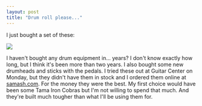 ```yaml
---
layout: post
title: "Drum roll please..."
---
```


<p>I just bought a set of these:</p>
<p><a href="http://www.dwdrums.com/pedals/7000Pedals.htm" target="_blank"><img src="http://www.samash.com/images/items/lg_d7002PTxx.jpg" border="0"></a></p>
<p>I haven't bought any drum equipment in... years? I don't know exactly how long, but I think it's been more than two years. I also bought some new drumheads and sticks with the pedals. I tried these out at Guitar Center on Monday, but they didn't have them in stock and I ordered them online at <a target="_blank" href="http://www.samash.com">samash.com</a>. For the money they were the best. My first choice would have been some Tama Iron Cobras but I'm not willing to spend that much. And they're built much tougher than what I'll be using them for. </p>
 

